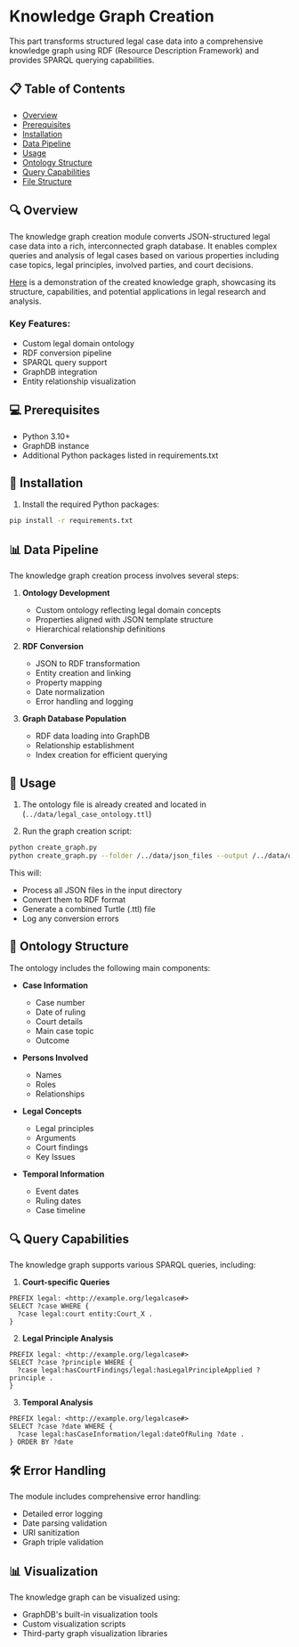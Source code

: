 # Knowledge Graph Creation

This part transforms structured legal case data into a comprehensive knowledge graph using RDF (Resource Description Framework) and provides SPARQL querying capabilities.

## 📋 Table of Contents
- [Overview](#overview)
- [Prerequisites](#prerequisites)
- [Installation](#installation)
- [Data Pipeline](#data-pipeline)
- [Usage](#usage)
- [Ontology Structure](#ontology-structure)
- [Query Capabilities](#query-capabilities)
- [File Structure](#file-structure)

## 🔍 Overview

The knowledge graph creation module converts JSON-structured legal case data into a rich, interconnected graph database. It enables complex queries and analysis of legal cases based on various properties including case topics, legal principles, involved parties, and court decisions.

[Here](https://drive.google.com/u/0/drive-viewer/AKGpihbMcHOWn08K64YhZEGnNEUqMQLfF8hX-0T1Fd0hFfnzxozo7wLtrmVsfjB_8CS3qrFY_eM6UHhczDDOetfd4swaBveB3FCwgw=s1600-rw-v1) is a demonstration of the created knowledge graph, showcasing its structure, capabilities, and potential applications in legal research and analysis.

### Key Features:
- Custom legal domain ontology
- RDF conversion pipeline
- SPARQL query support
- GraphDB integration
- Entity relationship visualization

## 💻 Prerequisites

- Python 3.10+
- GraphDB instance
- Additional Python packages listed in requirements.txt

## 🚀 Installation

1. Install the required Python packages:
```bash
pip install -r requirements.txt
```


## 📊 Data Pipeline

The knowledge graph creation process involves several steps:

1. **Ontology Development**
   - Custom ontology reflecting legal domain concepts
   - Properties aligned with JSON template structure
   - Hierarchical relationship definitions

2. **RDF Conversion**
   - JSON to RDF transformation
   - Entity creation and linking
   - Property mapping
   - Date normalization
   - Error handling and logging

3. **Graph Database Population**
   - RDF data loading into GraphDB
   - Relationship establishment
   - Index creation for efficient querying

## 🔧 Usage

1. The ontology file is already created and located in  (`../data/legal_case_ontology.ttl`)

2. Run the graph creation script:
```bash
python create_graph.py
python create_graph.py --folder /../data/json_files --output /../data/output.ttl --ontology /../data/legal_case_ontology.ttl --log /../logs/graph_creation.log

```

This will:
- Process all JSON files in the input directory
- Convert them to RDF format
- Generate a combined Turtle (.ttl) file
- Log any conversion errors

## 🌳 Ontology Structure

The ontology includes the following main components:

- **Case Information**
  - Case number
  - Date of ruling
  - Court details
  - Main case topic
  - Outcome

- **Persons Involved**
  - Names
  - Roles
  - Relationships

- **Legal Concepts**
  - Legal principles
  - Arguments
  - Court findings
  - Key Issues

- **Temporal Information**
  - Event dates
  - Ruling dates
  - Case timeline

## 🔍 Query Capabilities

The knowledge graph supports various SPARQL queries, including:

1. **Court-specific Queries**
```sparql
PREFIX legal: <http://example.org/legalcase#>
SELECT ?case WHERE {
  ?case legal:court entity:Court_X .
}
```

2. **Legal Principle Analysis**
```sparql
PREFIX legal: <http://example.org/legalcase#>
SELECT ?case ?principle WHERE {
  ?case legal:hasCourtFindings/legal:hasLegalPrincipleApplied ?principle .
}
```

3. **Temporal Analysis**
```sparql
PREFIX legal: <http://example.org/legalcase#>
SELECT ?case ?date WHERE {
  ?case legal:hasCaseInformation/legal:dateOfRuling ?date .
} ORDER BY ?date
```



## 🛠️ Error Handling

The module includes comprehensive error handling:
- Detailed error logging
- Date parsing validation
- URI sanitization
- Graph triple validation

## 📊 Visualization

The knowledge graph can be visualized using:
- GraphDB's built-in visualization tools
- Custom visualization scripts
- Third-party graph visualization libraries

